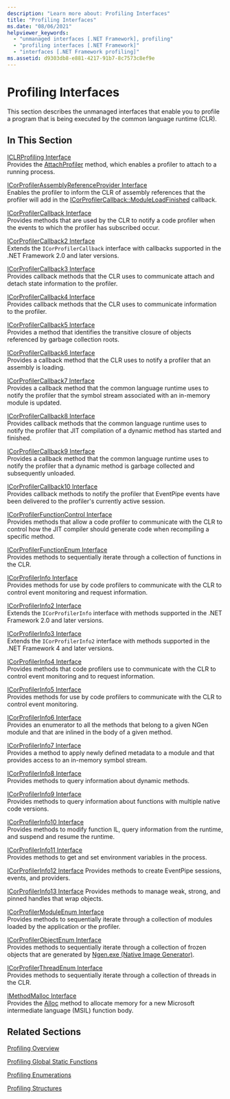 ```yaml
---
description: "Learn more about: Profiling Interfaces"
title: "Profiling Interfaces"
ms.date: "08/06/2021"
helpviewer_keywords: 
  - "unmanaged interfaces [.NET Framework], profiling"
  - "profiling interfaces [.NET Framework]"
  - "interfaces [.NET Framework profiling]"
ms.assetid: d9303db8-e881-4217-91b7-8c7573c8ef9e
---
```

# Profiling Interfaces

This section describes the unmanaged interfaces that enable you to profile a program that is being executed by the common language runtime (CLR).  
  
## In This Section  

[ICLRProfiling Interface](iclrprofiling-interface.md)  
Provides the [AttachProfiler](iclrprofiling-attachprofiler-method.md) method, which enables a profiler to attach to a running process.  

[ICorProfilerAssemblyReferenceProvider Interface](icorprofilerassemblyreferenceprovider-interface.md)  
Enables the profiler to inform the CLR of assembly references that the profiler will add in the [ICorProfilerCallback::ModuleLoadFinished](icorprofilercallback-moduleloadfinished-method.md) callback.  

[ICorProfilerCallback Interface](icorprofilercallback-interface.md)  
Provides methods that are used by the CLR to notify a code profiler when the events to which the profiler has subscribed occur.  

[ICorProfilerCallback2 Interface](icorprofilercallback2-interface.md)  
Extends the `ICorProfilerCallback` interface with callbacks supported in the .NET Framework 2.0 and later versions.  

[ICorProfilerCallback3 Interface](icorprofilercallback3-interface.md)  
Provides callback methods that the CLR uses to communicate attach and detach state information to the profiler.  

[ICorProfilerCallback4 Interface](icorprofilercallback4-interface.md)  
Provides callback methods that the CLR uses to communicate information to the profiler.  

[ICorProfilerCallback5 Interface](icorprofilercallback5-interface.md)  
Provides a method that identifies the transitive closure of objects referenced by garbage collection roots.  

[ICorProfilerCallback6 Interface](icorprofilercallback6-interface.md)  
Provides a callback method that the CLR uses to notify a profiler that an assembly is loading.  

[ICorProfilerCallback7 Interface](icorprofilercallback7-interface.md)  
Provides a callback method that the common language runtime uses to notify the profiler that the symbol stream associated with an in-memory module is updated.  

[ICorProfilerCallback8 Interface](icorprofilercallback8-interface.md)  
Provides callback methods that the common language runtime uses to notify the profiler that JIT compilation of a dynamic method has started and finished.

[ICorProfilerCallback9 Interface](icorprofilercallback9-interface.md)  
Provides a callback method that the common language runtime uses to notify the profiler that a dynamic method is garbage collected and subsequently unloaded.

[ICorProfilerCallback10 Interface](icorprofilercallback10-interface.md)  
Provides callback methods to notify the profiler that EventPipe events have been delivered to the profiler's currently active session.

[ICorProfilerFunctionControl Interface](icorprofilerfunctioncontrol-interface.md)  
Provides methods that allow a code profiler to communicate with the CLR to control how the JIT compiler should generate code when recompiling a specific method.  

[ICorProfilerFunctionEnum Interface](icorprofilerfunctionenum-interface.md)  
Provides methods to sequentially iterate through a collection of functions in the CLR.  

[ICorProfilerInfo Interface](icorprofilerinfo-interface.md)  
Provides methods for use by code profilers to communicate with the CLR to control event monitoring and request information.  

[ICorProfilerInfo2 Interface](icorprofilerinfo2-interface.md)  
Extends the `ICorProfilerInfo` interface with methods supported in the .NET Framework 2.0 and later versions.  

[ICorProfilerInfo3 Interface](icorprofilerinfo3-interface.md)  
Extends the `ICorProfilerInfo2` interface with methods supported in the .NET Framework 4 and later versions.  

[ICorProfilerInfo4 Interface](icorprofilerinfo4-interface.md)  
Provides methods that code profilers use to communicate with the CLR to control event monitoring and to request information.  

[ICorProfilerInfo5 Interface](icorprofilerinfo5-interface.md)  
Provides methods for use by code profilers to communicate with the CLR to control event monitoring.  

[ICorProfilerInfo6 Interface](icorprofilerinfo6-interface.md)  
Provides an enumerator to all the methods that belong to a given NGen module and that are inlined in the body of a given method.  

[ICorProfilerInfo7 Interface](icorprofilerinfo7-interface.md)  
Provides a method to apply newly defined metadata to a module and that provides access to an in-memory symbol stream.

[ICorProfilerInfo8 Interface](icorprofilerinfo8-interface.md)  
Provides methods to query information about dynamic methods.

[ICorProfilerInfo9 Interface](icorprofilerinfo9-interface.md)  
Provides methods to query information about functions with multiple native code versions.

[ICorProfilerInfo10 Interface](icorprofilerinfo10-interface.md)  
Provides methods to modify function IL, query information from the runtime, and suspend and resume the runtime.

[ICorProfilerInfo11 Interface](icorprofilerinfo11-interface.md)  
Provides methods to get and set environment variables in the process.

[ICorProfilerInfo12 Interface](icorprofilerinfo12-interface.md)
Provides methods to create EventPipe sessions, events, and providers.

[ICorProfilerInfo13 Interface](icorprofilerinfo13-interface.md)
Provides methods to manage weak, strong, and pinned handles that wrap objects.

[ICorProfilerModuleEnum Interface](icorprofilermoduleenum-interface.md)  
Provides methods to sequentially iterate through a collection of modules loaded by the application or the profiler.  

[ICorProfilerObjectEnum Interface](icorprofilerobjectenum-interface.md)  
Provides methods to sequentially iterate through a collection of frozen objects that are generated by [Ngen.exe (Native Image Generator)](../../tools/ngen-exe-native-image-generator.md).  

[ICorProfilerThreadEnum Interface](icorprofilerthreadenum-interface.md)  
Provides methods to sequentially iterate through a collection of threads in the CLR.  

[IMethodMalloc Interface](imethodmalloc-interface.md)  
Provides the [Alloc](imethodmalloc-alloc-method.md) method to allocate memory for a new Microsoft intermediate language (MSIL) function body.  

## Related Sections  

 [Profiling Overview](profiling-overview.md)  
  
 [Profiling Global Static Functions](profiling-global-static-functions.md)  
  
 [Profiling Enumerations](profiling-enumerations.md)  
  
 [Profiling Structures](profiling-structures.md)
